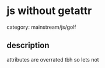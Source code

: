# js without getattr

category: mainstream/js/golf

## description

attributes are overrated tbh so lets not

